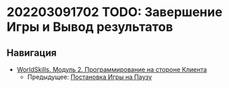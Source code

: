 # 202203091702 TODO: Завершение Игры и Вывод результатов

## Навигация

- [WorldSkills. Модуль 2. Программирование на стороне Клиента](202202150946-WS-module-2.md)
    - Предыдущее: [Постановка Игры на Паузу](202203011653-pause-screen-m2-ws.md)

